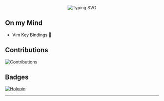 <div align="center">
  <img src="https://readme-typing-svg.demolab.com?font=Kanit&size=39&pause=1000&color=FFFFFF&center=true&random=false&width=550&height=65&lines=%E2%9A%93+Hey+Im+Soorya" alt="Typing SVG" />
</div>

<h2>On my Mind</h2>

<ul>
  <li> Vim Key Bindings 🤔</li>
</ul>

<h2>Contributions</h2>

<img src="https://github-readme-activity-graph.vercel.app/graph?username=soorya-u&bg_color=0d1117&color=f2f2f2&line=39dd53&point=ffffff&area=true&hide_border=true" alt="Contributions" />

<!-- <h2>Tech Stack</h2> -->

<!-- Markup Languages -->
<!-- <table>
  <tr>
    <td align="center">
      <a href="https://github.com/topics/html">
        <img width="50" src="https://soorya-u.github.io/soorya-u/assets/tech_stack/html.svg" alt="html" />
      </a>
      <p>HTML</p>
    </td>
    <td align="center">
      <a href="https://github.com/topics/latex">
        <img width="50" src="https://soorya-u.github.io/soorya-u/assets/tech_stack/latex.svg" alt="latex" />
      </a>
      <p>LaTeX</p>
    </td>
    <td align="center">
      <a href="https://github.com/topics/markdown">
        <img width="50" src="https://soorya-u.github.io/soorya-u/assets/tech_stack/markdown.svg" alt="markdown" />
      </a>
      <p>Markdown</p>
    </td>
  </tr>
</table> -->

<!-- Style Sheet Languages -->
<!-- <table>
  <tr>
    <td align="center">
      <a href="https://github.com/topics/css">
        <img width="50" src="https://soorya-u.github.io/soorya-u/assets/tech_stack/css.svg" alt="css" />
      </a>
      <p>CSS</p>
    </td>
    <td align="center">
      <a href="https://github.com/topics/sass">
        <img width="50" src="https://soorya-u.github.io/soorya-u/assets/tech_stack/sass.svg" alt="sass" />
      </a>
      <p>Sass</p>
    </td>
    <td align="center">
      <a href="https://github.com/topics/tailwind">
        <img width="50" src="https://soorya-u.github.io/soorya-u/assets/tech_stack/tailwind.svg" alt="tailwind" />
      </a>
      <p>Tailwind</p>
    </td>
  </tr>
</table> -->

<!-- JavaScript -->
<!-- <table>
  <tr>
    <td align="center">
      <a href="https://github.com/topics/javascript">
        <img  width="50" src="https://soorya-u.github.io/soorya-u/assets/tech_stack/js.svg" alt="js" />
      </a>
      <p>JavaScript</p>
    </td>
    <td align="center">
      <a href="https://github.com/topics/node">
        <img width="50" src="https://soorya-u.github.io/soorya-u/assets/tech_stack/nodejs.svg" alt="node" />
      </a>
      <p>Node</p>
    </td>
    <td align="center">
      <a href="https://github.com/topics/expressjs">
        <img width="50" src="https://soorya-u.github.io/soorya-u/assets/tech_stack/express.png" alt="expressjs" />
      </a>
      <p>Express</p>
    </td>
  </tr>
</table> -->

<!-- React -->
<!-- <table>
  <tr>
    <td align="center">
      <a href="https://github.com/topics/react">
        <img width="50" src="https://soorya-u.github.io/soorya-u/assets/tech_stack/react.svg" alt="react" />
      </a>
      <p>React</p>
    </td>
    <td align="center">
      <a href="https://github.com/topics/next">
        <img width="50" src="https://soorya-u.github.io/soorya-u/assets/tech_stack/nextjs.svg" alt="nextjs" />
      </a>
      <p>Next</p>
    </td>
    <td align="center">
      <a href="https://github.com/topics/expo">
        <img width="50" src="https://soorya-u.github.io/soorya-u/assets/tech_stack/expo.svg" alt="expo" />
      </a>
      <p>Expo</p>
    </td>
  </tr>
</table> -->

<!-- TypeScript -->
<!-- <table>
  <tr>
    <td align="center">
      <a href="https://github.com/topics/typescript">
        <img width="50"  src="https://soorya-u.github.io/soorya-u/assets/tech_stack/ts.svg" alt="ts" />
      </a>
      <p  align="center">TypeScript</p>
    </td>
    <td align="center">
      <a href="https://github.com/topics/angular">
        <img width="50" src="https://soorya-u.github.io/soorya-u/assets/tech_stack/angular.svg" alt="angular" />
      </a>
      <p>Angular</p>
    </td>
    <td align="center">
      <a href="https://github.com/topics/prisma">
        <img width="50" src="https://soorya-u.github.io/soorya-u/assets/tech_stack/prisma.svg" alt="prisma" />
      </a>
      <p>Prisma</p>
    </td>
  </tr>
</table> -->

<!-- Python -->
<!-- <table>
  <tr>
    <td align="center">
      <a href="https://github.com/topics/python">
        <img width="50" src="https://soorya-u.github.io/soorya-u/assets/tech_stack/py.svg"  alt="py" />
      </a>
      <p>Python</p>
    </td>
    <td align="center">
      <a href="https://github.com/topics/flask">
        <img width="50" src="https://soorya-u.github.io/soorya-u/assets/tech_stack/flask.svg"  alt="flask" />
      </a>
      <p>Flask</p>
    </td>
    <td align="center">
      <a href="https://github.com/topics/mojo">
        <img width="50" src="https://soorya-u.github.io/soorya-u/assets/tech_stack/mojo.png"  alt="mojo" />
      </a>
      <p>Mojo</p>
    </td>
  </tr>
</table> -->

<!-- Database -->
<!-- <table>
  <tr>
    <td align="center">
      <a href="https://github.com/topics/postgresql">
        <img width="50" src="https://soorya-u.github.io/soorya-u/assets/tech_stack/postgres.svg"  alt="postgres" />
      </a>
      <p>Postgres</p>
    </td>
    <td align="center">
      <a href="https://github.com/topics/mongodb">
        <img width="50" src="https://soorya-u.github.io/soorya-u/assets/tech_stack/mongo.svg"  alt="mongo" />
      </a>
      <p>Mongo</p>
    </td>
    <td align="center">
      <a href="https://github.com/topics/redis">
        <img width="50" src="https://soorya-u.github.io/soorya-u/assets/tech_stack/redis.svg"  alt="redis" />
      </a>
      <p>Redis</p>
    </td>
  </tr>
</table> -->

<h2>Badges</h2>

<a href="https://holopin.io/@sooryau">
  <img src="https://holopin.me/sooryau" alt="Holopin" />
</a>

<!-- <h2>Social</h2>
<table>
  <tr>
    <td align="center">
      <a href="https://www.linkedin.com/in/soorya-u">
        <img width="60" src="https://soorya-u.github.io/soorya-u/assets/social/linkedin.svg" alt="linkedin" />
      </a>
        <p>LinkedIn</p>
    </td>
    <td align="center">
      <a href="https://leetcode.com/soorya-u">
        <img width="50" src="https://soorya-u.github.io/soorya-u/assets/social/leetcode.svg" alt="leetcode" />
      </a>
        <p>Leetcode</p>
    </td>
    <td align="center">
      <a href="https://discord.com/users/soorya_u">
        <img width="50" src="https://soorya-u.github.io/soorya-u/assets/social/discord.svg" alt="discord" />
      </a>
        <p>Discord</p>
    </td>
    <td align="center">
      <a href="https://twitter.com/sooryaa_u">
        <img width="50" src="https://soorya-u.github.io/soorya-u/assets/social/twitter.svg" alt="twitter" />
      </a>
        <p>Twitter</p>
    </td>
  </tr>
</table> -->

---